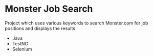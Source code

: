 # Monster Job Search
Project which uses various keywords to search Monster.com for job positions and displays the results

- Java
- TestNG
- Selenium
